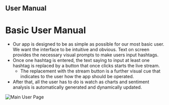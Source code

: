 ## <a name="user_manual"></a>User Manual
# Basic User Manual
* Our app is designed to be as simple as possible for our most basic user. We want the interface to be intuitive and obvious. Text on screen provides the necessary visual prompts to make users input hashtags. 
* Once one hashtag is entered, the text saying to input at least one hashtag is replaced by a button that once clicks starts the live stream. 
	* The replacement with the stream button is a further visual cue that indicates to the user how the app should be operated.
* After that, all the user has to do is watch as charts and sentiment analysis is automatically generated and dynamically updated.

![Main User Page](/images/main_page.png)